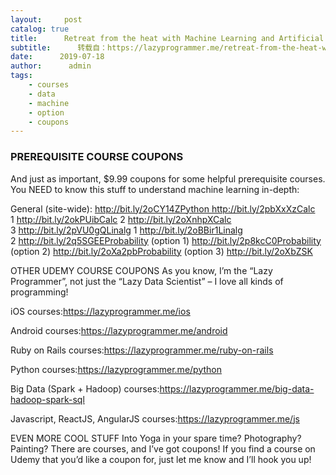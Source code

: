 ```yaml
---
layout:     post
catalog: true
title:      Retreat from the heat with Machine Learning and Artificial Intelligence
subtitle:      转载自：https://lazyprogrammer.me/retreat-from-the-heat-with-machine-learning-and-artificial-intelligence/
date:      2019-07-18
author:      admin
tags:
    - courses
    - data
    - machine
    - option
    - coupons
---
```


### PREREQUISITE COURSE COUPONS

And just as important, $9.99 coupons for some helpful prerequisite courses. You NEED to know this stuff to understand machine learning in-depth:

General (site-wide): http://bit.ly/2oCY14ZPython http://bit.ly/2pbXxXzCalc 1 http://bit.ly/2okPUibCalc 2 http://bit.ly/2oXnhpXCalc 3 http://bit.ly/2pVU0gQLinalg 1 http://bit.ly/2oBBir1Linalg 2 http://bit.ly/2q5SGEEProbability (option 1) http://bit.ly/2p8kcC0Probability (option 2) http://bit.ly/2oXa2pbProbability (option 3) http://bit.ly/2oXbZSK


OTHER UDEMY COURSE COUPONS
As you know, I’m the “Lazy Programmer”, not just the “Lazy Data Scientist” – I love all kinds of programming!


iOS courses:https://lazyprogrammer.me/ios

Android courses:https://lazyprogrammer.me/android

Ruby on Rails courses:https://lazyprogrammer.me/ruby-on-rails

Python courses:https://lazyprogrammer.me/python

Big Data (Spark + Hadoop) courses:https://lazyprogrammer.me/big-data-hadoop-spark-sql

Javascript, ReactJS, AngularJS courses:https://lazyprogrammer.me/js


EVEN MORE COOL STUFF
Into Yoga in your spare time? Photography? Painting? There are courses, and I’ve got coupons! If you find a course on Udemy that you’d like a coupon for, just let me know and I’ll hook you up!
